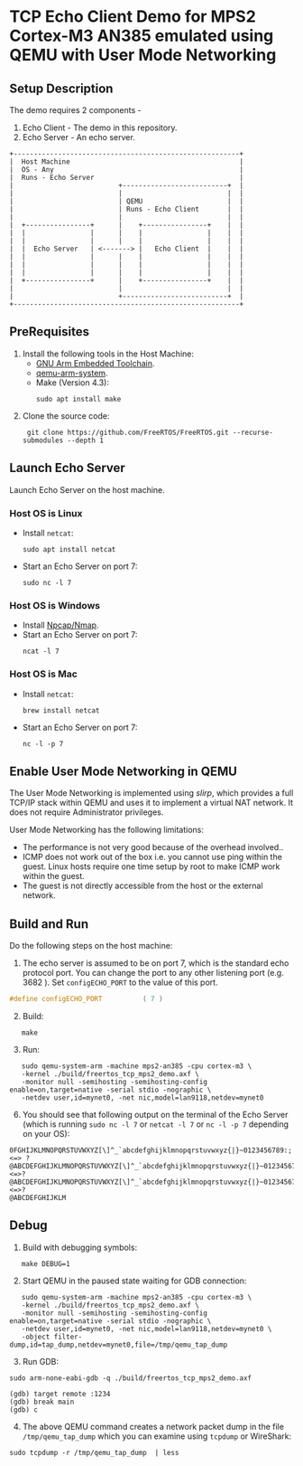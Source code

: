 # TCP Echo Client Demo for MPS2 Cortex-M3 AN385 emulated using QEMU with User Mode Networking

## Setup Description
The demo requires 2 components -
1. Echo Client - The demo in this repository.
1. Echo Server - An echo server.

```
+--------------------------------------------------------+
|  Host Machine                                          |
|  OS - Any                                              |
|  Runs - Echo Server                                    |
|                          +--------------------------+  |
|                          |                          |  |
|                          | QEMU                     |  |
|                          | Runs - Echo Client       |  |
|                          |                          |  |
|  +----------------+      |    +----------------+    |  |
|  |                |      |    |                |    |  |
|  |                |      |    |                |    |  |
|  |  Echo Server   | <-------> |   Echo Client  |    |  |
|  |                |      |    |                |    |  |
|  |                |      |    |                |    |  |
|  |                |      |    |                |    |  |
|  +----------------+      |    +----------------+    |  |
|                          |                          |  |
|                          +--------------------------+  |
+--------------------------------------------------------+
```

## PreRequisites

1. Install the following tools in the Host Machine:
   * [GNU Arm Embedded Toolchain](https://developer.arm.com/tools-and-software/open-source-software/developer-tools/gnu-toolchain/gnu-rm/downloads).
   * [qemu-arm-system](https://www.qemu.org/download).
   * Make (Version 4.3):
     ```
     sudo apt install make
     ```
2.  Clone the source code:
     ```
      git clone https://github.com/FreeRTOS/FreeRTOS.git --recurse-submodules --depth 1
     ```

## Launch Echo Server
Launch Echo Server on the host machine.

### Host OS is Linux
* Install `netcat`:
   ```
   sudo apt install netcat
   ```
* Start an Echo Server on port 7:
   ```shell
   sudo nc -l 7
   ```

### Host OS is Windows
* Install [Npcap/Nmap](https://nmap.org/download.html#windows).
* Start an Echo Server on port 7:
    ```shell
    ncat -l 7
    ```

### Host OS is Mac
* Install `netcat`:
   ```shell
   brew install netcat
   ```
* Start an Echo Server on port 7:
    ```shell
    nc -l -p 7
    ```

## Enable User Mode Networking in QEMU

The User Mode Networking is implemented using *slirp*, which provides a full
TCP/IP stack within QEMU and uses it to implement a virtual NAT network. It does
not require Administrator privileges.

User Mode Networking has the following limitations:

 - The performance is not very good because of the overhead involved..
 - ICMP does not work out of the box i.e. you cannot use ping within the guest.
   Linux hosts require one time setup by root to make ICMP work within the
   guest.
 - The guest is not directly accessible from the host or the external network.


## Build and Run
Do the following steps on the host machine:

1. The echo server is assumed to be on port 7, which is the standard echo
protocol port. You can change the port to any other listening port (e.g. 3682 ).
Set `configECHO_PORT` to the value of this port.

```c
#define configECHO_PORT          ( 7 )
```

2. Build:
```shell
   make
```

3. Run:
```shell
   sudo qemu-system-arm -machine mps2-an385 -cpu cortex-m3 \
   -kernel ./build/freertos_tcp_mps2_demo.axf \
   -monitor null -semihosting -semihosting-config enable=on,target=native -serial stdio -nographic \
   -netdev user,id=mynet0, -net nic,model=lan9118,netdev=mynet0

```

6. You should see that following output on the terminal of the Echo Server (which
is running `sudo nc -l 7` or `netcat -l 7` or `nc -l -p 7` depending on your OS):
```
0FGHIJKLMNOPQRSTUVWXYZ[\]^_`abcdefghijklmnopqrstuvwxyz{|}~0123456789:;<=> ?
@ABCDEFGHIJKLMNOPQRSTUVWXYZ[\]^_`abcdefghijklmnopqrstuvwxyz{|}~0123456789:;<=>?
@ABCDEFGHIJKLMNOPQRSTUVWXYZ[\]^_`abcdefghijklmnopqrstuvwxyz{|}~0123456789:;<=>?
@ABCDEFGHIJKLM
```

## Debug
1. Build with debugging symbols:
```
   make DEBUG=1
```

2. Start QEMU in the paused state waiting for GDB connection:
```shell
   sudo qemu-system-arm -machine mps2-an385 -cpu cortex-m3 \
   -kernel ./build/freertos_tcp_mps2_demo.axf \
   -monitor null -semihosting -semihosting-config enable=on,target=native -serial stdio -nographic \
   -netdev user,id=mynet0, -net nic,model=lan9118,netdev=mynet0 \
   -object filter-dump,id=tap_dump,netdev=mynet0,file=/tmp/qemu_tap_dump
```

3. Run GDB:
```shell
sudo arm-none-eabi-gdb -q ./build/freertos_tcp_mps2_demo.axf

(gdb) target remote :1234
(gdb) break main
(gdb) c
```

4. The above QEMU command creates a network packet dump in the file
`/tmp/qemu_tap_dump` which you can examine using `tcpdump` or WireShark:
```shell
sudo tcpdump -r /tmp/qemu_tap_dump  | less
```
